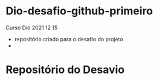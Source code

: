 # Dio-desafio-github-primeiro
Curso Dio 2021 12 15

 - repositório criado para o desafio do projeto
 - 
# Repositório do Desavio
